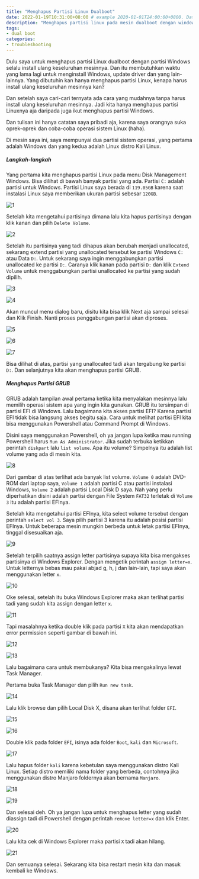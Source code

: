 ```yaml
---
title: "Menghapus Partisi Linux Dualboot"
date: 2022-01-19T10:31:00+08:00 # example 2020-01-01T24:00:00+0800. Date should be the current time! you need insert it manually.
description: "Menghapus partisi linux pada mesin dualboot dengan windows"
tags:
- dual boot
categories:
- troubleshooting
---
```


Dulu saya untuk menghapus partisi Linux dualboot dengan partisi Windows selalu install ulang keseluruhan mesinnya. Dan itu membutuhkan waktu yang lama lagi untuk menginstall Windows, update driver dan yang lain-lainnya. Yang dibutuhin kan hanya menghapus partisi Linux, kenapa harus install ulang keseluruhan mesinnya kan?

Dan setelah saya cari-cari ternyata ada cara yang mudahnya tanpa harus install ulang keseluruhan mesinnya. Jadi kita hanya menghapus partisi Linuxnya aja daripada juga ikut menghapus partisi Windows.

Dan tulisan ini hanya catatan saya pribadi aja, karena saya orangnya suka oprek-oprek dan coba-coba operasi sistem Linux (haha).

Di mesin saya ini, saya mempunyai dua partisi sistem operasi, yang pertama adalah Windows dan yang kedua adalah Linux distro Kali Linux.

##### Langkah-langkah

Yang pertama kita menghapus partisi Linux pada menu Disk Management Windows. Bisa dilihat di bawah banyak partisi yang ada. Partisi `C:` adalah partisi untuk Windows. Partisi Linux saya berada di `119.05GB` karena saat instalasi Linux saya memberikan ukuran partisi sebesar `120GB`.

![1](https://i.ibb.co/X2xWrs2/1.png)

Setelah kita mengetahui partisinya dimana lalu kita hapus partisinya dengan klik kanan dan pilih `Delete Volume`.

![2](https://i.ibb.co/X8vvb31/2.png)

Setelah itu partisinya yang tadi dihapus akan berubah menjadi unallocated, sekarang extend partisi yang unallocated tersebut ke partisi Windows `C:` atau Data `D:`. Untuk sekarang saya ingin menggabungkan partisi unallocated ke partisi `D:`. Caranya klik kanan pada partisi `D:` dan klik `Extend Volume` untuk menggabungkan partisi unallocated ke partisi yang sudah dipilih.

![3](https://i.ibb.co/fdJ74gS/3.png)

![4](https://i.ibb.co/pyt5LbT/4.png)

Akan muncul menu dialog baru, disitu kita bisa klik Next aja sampai selesai dan Klik Finish. Nanti proses penggabungan partisi akan diproses.

![5](https://i.ibb.co/wzghcg2/5.png)

![6](https://i.ibb.co/cL716y6/6.png)

![7](https://i.ibb.co/mvGp22Y/7.png)

Bisa dilihat di atas, partisi yang unallocated tadi akan tergabung ke partisi `D:`. Dan selanjutnya kita akan menghapus partisi GRUB.

##### Menghapus Partisi GRUB

GRUB adalah tampilan awal pertama ketika kita menyalakan mesinnya lalu memilih operasi sistem apa yang ingin kita gunakan. GRUB itu tersimpan di partisi EFI di Windows. Lalu bagaimana kita akses partisi EFI? Karena partisi EFI tidak bisa langsung akses begitu saja. Cara untuk melihat partisi EFI kita bisa menggunakan Powershell atau Command Prompt di Windows.

Disini saya menggunakan Powershell, oh ya jangan lupa ketika mau running Powershell harus `Run As Administrator`. Jika sudah terbuka ketikkan perintah `diskpart` lalu `list volume`. Apa itu volume? Simpelnya itu adalah list volume yang ada di mesin kita.

![8](https://i.ibb.co/rF5m7y7/8.png)

Dari gambar di atas terlihat ada banyak list volume. `Volume 0` adalah DVD-ROM dari laptop saya, `Volume 1` adalah partisi C atau partisi instalasi Windows, `Volume 2` adalah partisi Local Disk D saya. Nah yang perlu diperhatikan disini adalah partisi dengan File System `FAT32` terletak di `Volume 3` itu adalah partisi EFInya.

Setelah kita mengetahui partisi EFInya, kita select volume tersebut dengan perintah `select vol 3`. Saya pilih partisi 3 karena itu adalah posisi partisi EFInya. Untuk beberapa mesin mungkin berbeda untuk letak partisi EFInya, tinggal disesuaikan aja.

![9](https://i.ibb.co/rkFB38B/9.png)

Setelah terpilih saatnya assign letter partisinya supaya kita bisa mengakses partisinya di Windows Explorer. Dengan mengetik perintah `assign letter=x`. Untuk letternya bebas mau pakai abjad g, h, j dan lain-lain, tapi saya akan menggunakan letter `x`.

![10](https://i.ibb.co/QbhrrPs/10.png)

Oke selesai, setelah itu buka Windows Explorer maka akan terlihat partisi tadi yang sudah kita assign dengan letter `x`.

![11](https://i.ibb.co/gTqCrzY/11.png)

Tapi masalahnya ketika double klik pada partisi `X` kita akan mendapatkan error permission seperti gambar di bawah ini.

![12](https://i.ibb.co/nPWvNhb/12.png)

![13](https://i.ibb.co/yXcVnG1/13.png)

Lalu bagaimana cara untuk membukanya? Kita bisa mengakalinya lewat Task Manager.

Pertama buka Task Manager dan pilih `Run new task`.

![14](https://i.ibb.co/1rF3jHP/14.png)

Lalu klik browse dan pilih Local Disk X, disana akan terlihat folder `EFI`.

![15](https://i.ibb.co/mScKK6x/15.png)

![16](https://i.ibb.co/xGkTF3L/16.png)

Double klik pada folder `EFI`, isinya ada folder `Boot`, `kali` dan `Microsoft`.

![17](https://i.ibb.co/M8pt5sv/17.png)

Lalu hapus folder `kali` karena kebetulan saya menggunakan distro Kali Linux. Setiap distro memiliki nama folder yang berbeda, contohnya jika menggunakan distro Manjaro foldernya akan bernama `Manjaro`.

![18](https://i.ibb.co/ZgsCypG/18.png)

![19](https://i.ibb.co/NmHMpMn/19.png)

Dan selesai deh. Oh ya jangan lupa untuk menghapus letter yang sudah diassign tadi di Powershell dengan perintah `remove letter=x` dan klik Enter.

![20](https://i.ibb.co/0DNsvPM/20.png)

Lalu kita cek di Windows Explorer maka partisi `X` tadi akan hilang.

![21](https://i.ibb.co/jrHpPZ7/21.png)

Dan semuanya selesai. Sekarang kita bisa restart mesin kita dan masuk kembali ke Windows.